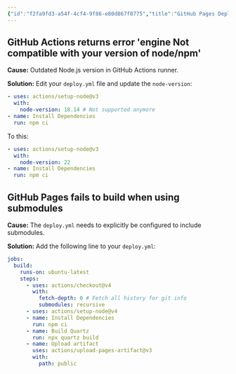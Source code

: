 ```yaml
---
{"id":"f2fa9fd3-a54f-4cf4-9f86-e80d867f0775","title":"GitHub Pages Deployment","description":"Fixes for issues related to GitHub Pages deployment of Quartz.","publish":true,"date_created":"Wednesday, October 9th 2024, 10:10:10 pm","date_modified":"Sunday, October 27th 2024, 11:36:19 am","editing_lock":true,"live_preview":true,"cssclasses":["mado-heading"],"path":"Quartz/Troubleshooting/GitHub Pages Deployment.md","permalink":"/quartz/troubleshooting/git-hub-pages-deployment/","PassFrontmatter":true}
---
```



## GitHub Actions returns error 'engine Not compatible with your version of node/npm'

**Cause:** Outdated Node.js version in GitHub Actions runner.

**Solution:** Edit your `deploy.yml` file and update the `node-version`:

```yaml title=".github/workflows/deploy.yml" {3} showLineNumbers{24}
- uses: actions/setup-node@v3
  with:
    node-version: 18.14 # Not supported anymore
- name: Install Dependencies
  run: npm ci
```

To this:

```yaml title=".github/workflows/deploy.yml" {3} showLineNumbers{24}
- uses: actions/setup-node@v3
  with:
    node-version: 22
- name: Install Dependencies
  run: npm ci
```

## GitHub Pages fails to build when using submodules

**Cause:** The `deploy.yml` needs to explicitly be configured to include submodules.

**Solution:** Add the following line to your `deploy.yml`:

```yml title=".github/workflows/deploy.yml" {8} showLineNumbers{17}
jobs:
  build:
    runs-on: ubuntu-latest
    steps:
      - uses: actions/checkout@v4
        with:
          fetch-depth: 0 # Fetch all history for git info
          submodules: recursive
      - uses: actions/setup-node@v4
      - name: Install Dependencies
        run: npm ci
      - name: Build Quartz
        run: npx quartz build
      - name: Upload artifact
        uses: actions/upload-pages-artifact@v3
        with:
          path: public
```
